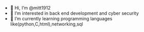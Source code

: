 - 👋 Hi, I’m @mitt1912
- 👀 I’m interested in back end development and cyber security
- 🌱 I’m currently learning programming languages like(python,C,html),networking,sql

<!---
mitt1912/mitt1912 is a ✨ special ✨ repository because its `README.md` (this file) appears on your GitHub profile.
You can click the Preview link to take a look at your changes.
--->
